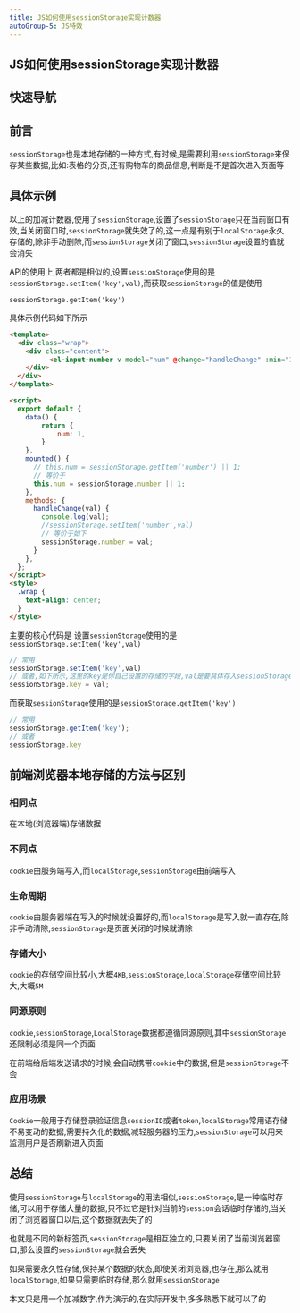 ```yaml
---
title: JS如何使用sessionStorage实现计数器
autoGroup-5: JS特效
---
```


## JS如何使用sessionStorage实现计数器

## 快速导航

<TOC />

## 前言

`sessionStorage`也是本地存储的一种方式,有时候,是需要利用`sessionStorage`来保存某些数据,比如:表格的分页,还有购物车的商品信息,判断是不是首次进入页面等

## 具体示例

<template>
  <div class="wrap">
    <div class="content">
          <el-input-number v-model="num" @change="handleChange" :min="1"></el-input-number>
    </div>
  </div>
</template>

<script>
  export default {
    data() {
        return {
            num: 1,
        }
    },
    mounted() {
      // this.num = sessionStorage.getItem('number') || 1;
      // 等价于
      this.num = sessionStorage.number || 1;
    },
    methods: {
      handleChange(val) {
        console.log(val);
        //sessionStorage.setItem('number',val)
        // 等价于如下
        sessionStorage.number = val;
      }
    },
  };
</script>
<style>
  .wrap {
    text-align: center;
  }
</style>

以上的加减计数器,使用了`sessionStorage`,设置了`sessionStorage`只在当前窗口有效,当关闭窗口时,`sessionStorage`就失效了的,这一点是有别于`localStorage`永久存储的,除非手动删除,而`sessionStorage`关闭了窗口,`sessionStorage`设置的值就会消失

API的使用上,两者都是相似的,设置`sessionStorage`使用的是`sessionStorage.setItem('key',val)`,而获取`sessionStorage`的值是使用

`sessionStorage.getItem('key')`

具体示例代码如下所示

```html
<template>
  <div class="wrap">
    <div class="content">
          <el-input-number v-model="num" @change="handleChange" :min="1"></el-input-number>
    </div>
  </div>
</template>

<script>
  export default {
    data() {
        return {
            num: 1,
        }
    },
    mounted() {
      // this.num = sessionStorage.getItem('number') || 1;
      // 等价于
      this.num = sessionStorage.number || 1;
    },
    methods: {
      handleChange(val) {
        console.log(val);
        //sessionStorage.setItem('number',val)
        // 等价于如下
        sessionStorage.number = val;
      }
    },
  };
</script>
<style>
  .wrap {
    text-align: center;
  }
</style>
```
主要的核心代码是
设置`sessionStorage`使用的是`sessionStorage.setItem('key',val)`
```js
// 常用
sessionStorage.setItem('key',val)
// 或者,如下所示,这里的key是你自己设置的存储的字段,val是要具体存入sessionStorage的值
sessionStorage.key = val;

```
而获取`sessionStorage`使用的是`sessionStorage.getItem('key')`
```js
// 常用
sessionStorage.getItem('key');
// 或者
sessionStorage.key
```

## 前端浏览器本地存储的方法与区别

### 相同点

在本地(浏览器端)存储数据

### 不同点

`cookie`由服务端写入,而`localStorage`,`sessionStorage`由前端写入

### 生命周期

`cookie`由服务器端在写入的时候就设置好的,而`localStorage`是写入就一直存在,除非手动清除,`sessionStorage`是页面关闭的时候就清除

### 存储大小

`cookie`的存储空间比较小,大概`4KB`,`sessionStorage`,`localStorage`存储空间比较大,大概`5M`

### 同源原则

`cookie`,`sessionStorage`,`LocalStorage`数据都遵循同源原则,其中`sessionStorage`还限制必须是同一个页面

在前端给后端发送请求的时候,会自动携带`cookie`中的数据,但是`sessionStorage`不会 

### 应用场景

`Cookie`一般用于存储登录验证信息`sessionID`或者`token`,`localStorage`常用语存储不易变动的数据,需要持久化的数据,减轻服务器的压力,`sessionStorage`可以用来监测用户是否刷新进入页面



## 总结

使用`sessionStorage`与`localStorage`的用法相似,`sessionStorage`,是一种临时存储,可以用于存储大量的数据,只不过它是针对当前的`session`会话临时存储的,当关闭了浏览器窗口以后,这个数据就丢失了的

也就是不同的新标签页,`sessionStorage`是相互独立的,只要关闭了当前浏览器窗口,那么设置的`sessionStorage`就会丢失

如果需要永久性存储,保持某个数据的状态,即使关闭浏览器,也存在,那么就用`localStorage`,如果只需要临时存储,那么就用`sessionStorage`

本文只是用一个加减数字,作为演示的,在实际开发中,多多熟悉下就可以了的

<footer-FooterLink :isShareLink="false" :isDaShang="true" />
<footer-FeedBack />